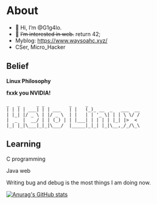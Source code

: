 # About
- 👋 Hi, I’m @G1g4lo.
- 👀 ~~I’m interested in web.~~ return 42;
- Myblog: https://www.waysoahc.xyz/
- CSer, Micro_Hacker

## Belief
**Linux Philosophy**

**fxxk you NVIDIA!**

```
_   _      _ _         _     _
| | | | ___| | | ___   | |   (_)_ __  _   ___  __
| |_| |/ _ \ | |/ _ \  | |   | | '_ \| | | \ \/ /
|  _  |  __/ | | (_) | | |___| | | | | |_| |>  <
|_| |_|\___|_|_|\___/  |_____|_|_| |_|\__,_/_/\_\

```

## Learning

C programming

Java web

Writing bug and debug is the most things I am doing now.

[![Anurag's GitHub stats](https://github-readme-stats.vercel.app/api?username=Jacen-cpu&show_icons=true&theme=dracula)](https://github.com/anuraghazra/github-readme-stats)
